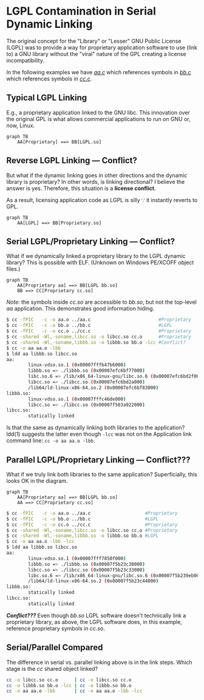 LGPL Contamination in Serial Dynamic Linking
============================================

The original concept for the "Library" or "Lesser" GNU Public License
(LGPL) was to provide a way for proprietary application software to use
(link to) a GNU library without the "viral" nature of the GPL creating a
license incompatibility.

In the following examples we have [_aa.c_](aa.c) which references
symbols in [_bb.c_](bb.c) which references symbols in [_cc.c_](cc.c).


Typical LGPL Linking
--------------------

E.g., a proprietary application linked to the
GNU libc. This innovation over the original GPL is what allows
commercial applications to run on GNU or, now, Linux.

```mermaid
graph TB
    AA[Proprietary] ==> BB[LGPL.so]
```


Reverse LGPL Linking — Conflict?
--------------------

But what if the dynamic linking goes in other directions and the dynamic
library is proprietary? In other words, is linking directional? I
believe the answer is yes. Therefore, this situation is a **license
conflict**.

As a result, licensing application code as LGPL is silly ∵ it instantly
reverts to GPL.

```mermaid
graph TB
    AA[LGPL] ==> BB[Proprietary.so]
```


Serial LGPL/Proprietary Linking — Conflict?
-------------------------------

What if we dynamically linked a proprietary library to the LGPL dynamic
library? This is possible with ELF. (Unknown on Windows PE/XCOFF object
files.)

```mermaid
graph TB
    AA[Proprietary aa] ==> BB[LGPL bb.so]
    BB ==> CC[Proprietary cc.so]
```

_Note:_ the symbols inside _cc.so_ are accessible to _bb.so_, but not
the top-level _aa_ application. This demonstrates good information
hiding.

```sh
$ cc -fPIC   -c -o aa.o ../aa.c                         #Proprietary
$ cc -fPIC   -c -o bb.o ../bb.c                         #LGPL
$ cc -fPIC   -c -o cc.o ../cc.c                         #Proprietary
$ cc -shared -Wl,-soname,libcc.so -o libcc.so cc.o      #Proprietary
$ cc -shared -Wl,-soname,libbb.so -o libbb.so bb.o -lcc #Conflict?
$ cc -o aa aa.o -lbb
$ ldd aa libbb.so libcc.so
aa:
        linux-vdso.so.1 (0x00007fffb47b6000)
        libbb.so => ./libbb.so (0x00007efc6bf77000)
        libc.so.6 => /lib/x86_64-linux-gnu/libc.so.6 (0x00007efc6bd2f000)
        libcc.so => ./libcc.so (0x00007efc6bd2a000)
        /lib64/ld-linux-x86-64.so.2 (0x00007efc6bf83000)
libbb.so:
        linux-vdso.so.1 (0x00007fffc46de000)
        libcc.so => ./libcc.so (0x00007f503a922000)
libcc.so:
        statically linked
```

Is that the same as dynamically linking both libraries to the
application? ldd(1) suggests the latter even though `-lcc` was
not on the Application link command line: `cc -o aa aa.o -lbb`.


Parallel LGPL/Proprietary Linking — Conflict???
---------------------------------

What if we truly link both libraries to the same application?
Superficially, this looks OK in the diagram.

```mermaid
graph TB
    AA[Proprietary aa] ==> BB[LGPL bb.so]
    AA ==> CC[Proprietary cc.so]
```

```sh
$ cc -fPIC   -c -o aa.o ../aa.c                    #Proprietary
$ cc -fPIC   -c -o bb.o ../bb.c                    #LGPL
$ cc -fPIC   -c -o cc.o ../cc.c                    #Proprietary
$ cc -shared -Wl,-soname,libcc.so -o libcc.so cc.o #Proprietary
$ cc -shared -Wl,-soname,libbb.so -o libbb.so bb.o #LGPL
$ cc -o aa aa.o -lbb -lcc
$ ldd aa libbb.so libcc.so
aa:
        linux-vdso.so.1 (0x00007fff7850f000)
        libbb.so => ./libbb.so (0x00007f5b23c38000)
        libcc.so => ./libcc.so (0x00007f5b23c33000)
        libc.so.6 => /lib/x86_64-linux-gnu/libc.so.6 (0x00007f5b239eb000)
        /lib64/ld-linux-x86-64.so.2 (0x00007f5b23c44000)
libbb.so:
        statically linked
libcc.so:
        statically linked
```

***Conflict???*** Even though _bb.so_ LGPL software doesn't technically
link a proprietary library, as above, the LGPL software does, in this
example, reference proprietary symbols in _cc.so_.


Serial/Parallel Compared
------------------------

The difference in serial vs. parallel linking above is in the link
steps. Which stage is the _cc_ shared object linked?

```sh
cc -o libcc.so cc.o      | cc -o libcc.so cc.o
cc -o libbb.so bb.o -lcc | cc -o libbb.so bb.o
cc -o aa aa.o -lbb       | cc -o aa aa.o -lbb -lcc
```
